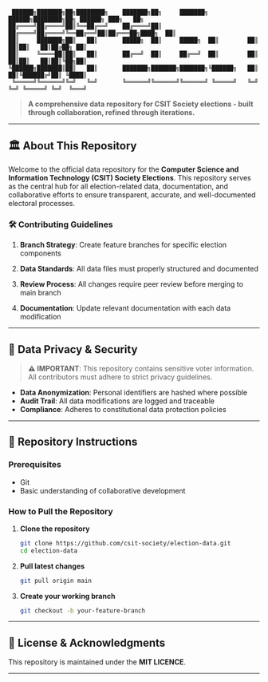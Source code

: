 
```
 ██████╗███████╗██╗████████╗    ███████╗██╗     ███████╗ ██████╗████████╗██╗ ██████╗ ███╗   ██╗
██╔════╝██╔════╝██║╚══██╔══╝    ██╔════╝██║     ██╔════╝██╔════╝╚══██╔══╝██║██╔═══██╗████╗  ██║
██║     ███████╗██║   ██║       █████╗  ██║     █████╗  ██║        ██║   ██║██║   ██║██╔██╗ ██║
██║     ╚════██║██║   ██║       ██╔══╝  ██║     ██╔══╝  ██║        ██║   ██║██║   ██║██║╚██╗██║
╚██████╗███████║██║   ██║       ███████╗███████╗███████╗╚██████╗   ██║   ██║╚██████╔╝██║ ╚████║
 ╚═════╝╚══════╝╚═╝   ╚═╝       ╚══════╝╚══════╝╚══════╝ ╚═════╝   ╚═╝   ╚═╝ ╚═════╝ ╚═╝  ╚═══╝
```

> **A comprehensive data repository for CSIT Society elections - built through collaboration, refined through iterations.**

---

## 🏛️ About This Repository

Welcome to the official data repository for the **Computer Science and Information Technology (CSIT) Society Elections**. This repository serves as the central hub for all election-related data, documentation, and collaborative efforts to ensure transparent, accurate, and well-documented electoral processes.


### 🛠️ Contributing Guidelines

1. **Branch Strategy**: Create feature branches for specific election components  

2. **Data Standards**: All data files must properly structured and documented

3. **Review Process**: All changes require peer review before merging to main branch

4. **Documentation**: Update relevant documentation with each data modification

---

## 🔐 Data Privacy & Security

> **⚠️ IMPORTANT**: This repository contains sensitive voter information. All contributors must adhere to strict privacy guidelines.

- **Data Anonymization**: Personal identifiers are hashed where possible
- **Audit Trail**: All data modifications are logged and traceable
- **Compliance**: Adheres to constitutional data protection policies

---

## 🚀 Repository Instructions

### Prerequisites

- Git
- Basic understanding of collaborative development

### How to Pull the Repository

1. **Clone the repository**
   ```bash
   git clone https://github.com/csit-society/election-data.git
   cd election-data
   ```

2. **Pull latest changes**
   ```bash
   git pull origin main
   ```

3. **Create your working branch**
   ```bash
   git checkout -b your-feature-branch
   ```

---

## 📜 License & Acknowledgments

This repository is maintained under the **MIT LICENCE**.

---

